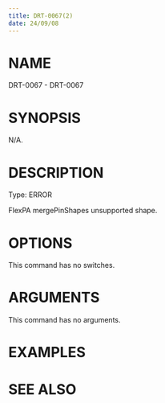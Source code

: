 ```yaml
---
title: DRT-0067(2)
date: 24/09/08
---
```


# NAME

DRT-0067 - DRT-0067

# SYNOPSIS

N/A.

# DESCRIPTION

Type: ERROR

FlexPA mergePinShapes unsupported shape.

# OPTIONS

This command has no switches.

# ARGUMENTS

This command has no arguments.

# EXAMPLES

# SEE ALSO
